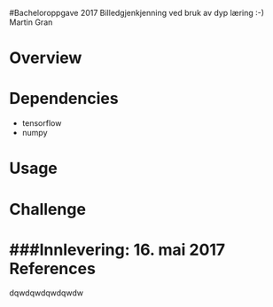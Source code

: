 #Bacheloroppgave 2017
Billedgjenkjenning ved bruk av dyp læring :-) <br>
Martin Gran

Overview
===========
Dependencies
============
* tensorflow
* numpy

Usage
===========
Challenge
===========
###Innlevering: 16. mai 2017
References
===========
dqwdqwdqwdqwdw